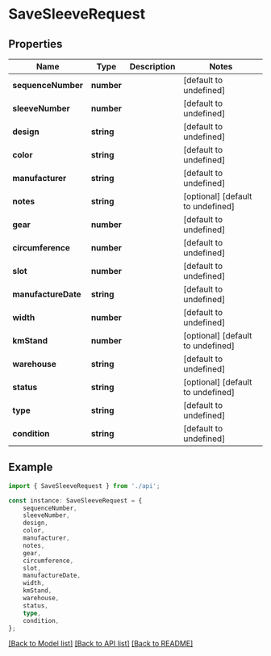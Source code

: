 # SaveSleeveRequest


## Properties

Name | Type | Description | Notes
------------ | ------------- | ------------- | -------------
**sequenceNumber** | **number** |  | [default to undefined]
**sleeveNumber** | **number** |  | [default to undefined]
**design** | **string** |  | [default to undefined]
**color** | **string** |  | [default to undefined]
**manufacturer** | **string** |  | [default to undefined]
**notes** | **string** |  | [optional] [default to undefined]
**gear** | **number** |  | [default to undefined]
**circumference** | **number** |  | [default to undefined]
**slot** | **number** |  | [default to undefined]
**manufactureDate** | **string** |  | [default to undefined]
**width** | **number** |  | [default to undefined]
**kmStand** | **number** |  | [optional] [default to undefined]
**warehouse** | **string** |  | [default to undefined]
**status** | **string** |  | [optional] [default to undefined]
**type** | **string** |  | [default to undefined]
**condition** | **string** |  | [default to undefined]

## Example

```typescript
import { SaveSleeveRequest } from './api';

const instance: SaveSleeveRequest = {
    sequenceNumber,
    sleeveNumber,
    design,
    color,
    manufacturer,
    notes,
    gear,
    circumference,
    slot,
    manufactureDate,
    width,
    kmStand,
    warehouse,
    status,
    type,
    condition,
};
```

[[Back to Model list]](../README.md#documentation-for-models) [[Back to API list]](../README.md#documentation-for-api-endpoints) [[Back to README]](../README.md)
